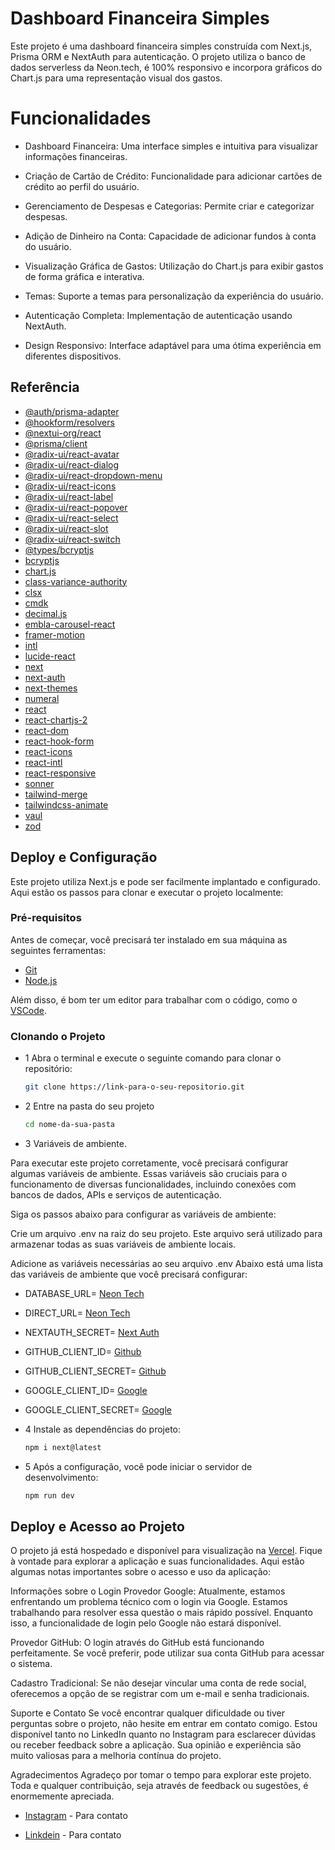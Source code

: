 
# Dashboard Financeira Simples

Este projeto é uma dashboard financeira simples construída com Next.js, Prisma ORM e NextAuth para autenticação. O projeto utiliza o banco de dados serverless da Neon.tech, é 100% responsivo e incorpora gráficos do Chart.js para uma representação visual dos gastos.


# Funcionalidades
- Dashboard Financeira: Uma interface simples e intuitiva para visualizar informações financeiras.

- Criação de Cartão de Crédito: Funcionalidade para adicionar cartões de crédito ao perfil do usuário.

- Gerenciamento de Despesas e Categorias: Permite criar e categorizar despesas.
- Adição de Dinheiro na Conta: Capacidade de adicionar fundos à conta do usuário.
- Visualização Gráfica de Gastos: Utilização do Chart.js para exibir gastos de forma gráfica e interativa.
- Temas: Suporte a temas para personalização da experiência do usuário.
- Autenticação Completa: Implementação de autenticação usando NextAuth.
- Design Responsivo: Interface adaptável para uma ótima experiência em diferentes dispositivos.

## Referência

- [@auth/prisma-adapter](https://www.npmjs.com/package/@auth/prisma-adapter)
- [@hookform/resolvers](https://www.npmjs.com/package/@hookform/resolvers)
- [@nextui-org/react](https://www.npmjs.com/package/@nextui-org/react)
- [@prisma/client](https://www.npmjs.com/package/@prisma/client)
- [@radix-ui/react-avatar](https://www.npmjs.com/package/@radix-ui/react-avatar)
- [@radix-ui/react-dialog](https://www.npmjs.com/package/@radix-ui/react-dialog)
- [@radix-ui/react-dropdown-menu](https://www.npmjs.com/package/@radix-ui/react-dropdown-menu)
- [@radix-ui/react-icons](https://www.npmjs.com/package/@radix-ui/react-icons)
- [@radix-ui/react-label](https://www.npmjs.com/package/@radix-ui/react-label)
- [@radix-ui/react-popover](https://www.npmjs.com/package/@radix-ui/react-popover)
- [@radix-ui/react-select](https://www.npmjs.com/package/@radix-ui/react-select)
- [@radix-ui/react-slot](https://www.npmjs.com/package/@radix-ui/react-slot)
- [@radix-ui/react-switch](https://www.npmjs.com/package/@radix-ui/react-switch)
- [@types/bcryptjs](https://www.npmjs.com/package/@types/bcryptjs)
- [bcryptjs](https://www.npmjs.com/package/bcryptjs)
- [chart.js](https://www.npmjs.com/package/chart.js)
- [class-variance-authority](https://www.npmjs.com/package/class-variance-authority)
- [clsx](https://www.npmjs.com/package/clsx)
- [cmdk](https://www.npmjs.com/package/cmdk)
- [decimal.js](https://www.npmjs.com/package/decimal.js)
- [embla-carousel-react](https://www.npmjs.com/package/embla-carousel-react)
- [framer-motion](https://www.npmjs.com/package/framer-motion)
- [intl](https://www.npmjs.com/package/intl)
- [lucide-react](https://www.npmjs.com/package/lucide-react)
- [next](https://www.npmjs.com/package/next)
- [next-auth](https://www.npmjs.com/package/next-auth)
- [next-themes](https://www.npmjs.com/package/next-themes)
- [numeral](https://www.npmjs.com/package/numeral)
- [react](https://www.npmjs.com/package/react)
- [react-chartjs-2](https://www.npmjs.com/package/react-chartjs-2)
- [react-dom](https://www.npmjs.com/package/react-dom)
- [react-hook-form](https://www.npmjs.com/package/react-hook-form)
- [react-icons](https://www.npmjs.com/package/react-icons)
- [react-intl](https://www.npmjs.com/package/react-intl)
- [react-responsive](https://www.npmjs.com/package/react-responsive)
- [sonner](https://www.npmjs.com/package/sonner)
- [tailwind-merge](https://www.npmjs.com/package/tailwind-merge)
- [tailwindcss-animate](https://www.npmjs.com/package/tailwindcss-animate)
- [vaul](https://www.npmjs.com/package/vaul)
- [zod](https://www.npmjs.com/package/zod)


## Deploy e Configuração

Este projeto utiliza Next.js e pode ser facilmente implantado e configurado. Aqui estão os passos para clonar e executar o projeto localmente:

### Pré-requisitos

Antes de começar, você precisará ter instalado em sua máquina as seguintes ferramentas:
- [Git](https://git-scm.com)
- [Node.js](https://nodejs.org/en/)

Além disso, é bom ter um editor para trabalhar com o código, como o [VSCode](https://code.visualstudio.com/).

### Clonando o Projeto

- 1 Abra o terminal e execute o seguinte comando para clonar o repositório:

   ```bash
   git clone https://link-para-o-seu-repositorio.git


- 2 Entre na pasta do seu projeto 

    ```bash
    cd nome-da-sua-pasta

- 3 Variáveis de ambiente.

Para executar este projeto corretamente, você precisará configurar algumas variáveis de ambiente. Essas variáveis são cruciais para o funcionamento de diversas funcionalidades, incluindo conexões com bancos de dados, APIs e serviços de autenticação.

Siga os passos abaixo para configurar as variáveis de ambiente:

Crie um arquivo .env na raiz do seu projeto. Este arquivo será utilizado para armazenar todas as suas variáveis de ambiente locais.

Adicione as variáveis necessárias ao seu arquivo .env Abaixo está uma lista das variáveis de ambiente que você precisará configurar:

- DATABASE_URL= [Neon Tech](https://neon.tech/)

- DIRECT_URL= [Neon Tech](https://neon.tech/)

- NEXTAUTH_SECRET= [Next Auth](https://authjs.dev/?_gl=1*finbkh*_gcl_au*MTg3NTEwNjY3Mi4xNzA1NDI0NjE1)

- GITHUB_CLIENT_ID= [Github](https://github.com)

- GITHUB_CLIENT_SECRET= [Github](https://github.com)

- GOOGLE_CLIENT_ID= [Google](https://console.cloud.google.com/)

- GOOGLE_CLIENT_SECRET= [Google](https://console.cloud.google.com/)


- 4 Instale as dependências do projeto:

    ```bash
    npm i next@latest

- 5 Após a configuração, você pode iniciar o servidor de desenvolvimento:

    ```bash
    npm run dev


## Deploy e Acesso ao Projeto

O projeto já está hospedado e disponível para visualização na [Vercel](https://financial-rho.vercel.app/). Fique à vontade para explorar a aplicação e suas funcionalidades. Aqui estão algumas notas importantes sobre o acesso e uso da aplicação:

Informações sobre o Login
Provedor Google: Atualmente, estamos enfrentando um problema técnico com o login via Google. Estamos trabalhando para resolver essa questão o mais rápido possível. Enquanto isso, a funcionalidade de login pelo Google não estará disponível.

Provedor GitHub: O login através do GitHub está funcionando perfeitamente. Se você preferir, pode utilizar sua conta GitHub para acessar o sistema.

Cadastro Tradicional: Se não desejar vincular uma conta de rede social, oferecemos a opção de se registrar com um e-mail e senha tradicionais.

Suporte e Contato
Se você encontrar qualquer dificuldade ou tiver perguntas sobre o projeto, não hesite em entrar em contato comigo. Estou disponível tanto no LinkedIn quanto no Instagram para esclarecer dúvidas ou receber feedback sobre a aplicação. Sua opinião e experiência são muito valiosas para a melhoria contínua do projeto.

Agradecimentos
Agradeço por tomar o tempo para explorar este projeto. Toda e qualquer contribuição, seja através de feedback ou sugestões, é enormemente apreciada.

- [Instagram](https://www.instagram.com/eliasmartinzs/) - Para contato 

- [Linkdein](https://www.linkedin.com/in/elias-martins-242a95258/) - Para contato